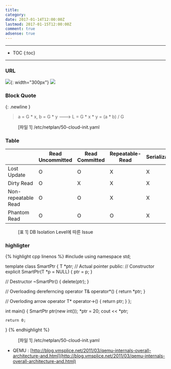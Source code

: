 ```yaml
---
title:
category:
date: 2017-01-14T12:00:00Z
lastmod: 2017-01-15T12:00:00Z
comment: true
adsense: true
---
```


***

* TOC
{:toc}

***

### URL

![]({{site.baseurl}}/images/theory_analysis/Linux_LSM/Linux_LSM_Framework.PNG){: width="300px"}
![]({{site.baseurl}}/images/theory_analysis/KVM_QEMU/QEMU_non-iothread.PNG)

### Block Quote

{: .newline }
> a = G * x, b = G * y
> ---> L = G * x * y = (a * b) / G <br/>
<figure>
<figcaption class="caption">[파일 1] /etc/netplan/50-cloud-init.yaml</figcaption>
</figure>

### Table

| | Read Uncommitted | Read Committed | Repeatable-Read | Serializable |
|----|----|----|----|----|
| Lost Update | O | O | X | X |
| Dirty Read | O | X | X | X |
| Non-repeatable Read | O | O | X | X |
| Phantom Read | O | O | O | X |

<figure>
<figcaption class="caption">[표 1] DB Isolation Level에 따른 Issue</figcaption>
</figure>

### highligter

{% highlight cpp linenos %}
#include <iostream>
using namespace std;

template <class T>
class SmartPtr
{
   T *ptr;  // Actual pointer
public:
   // Constructor
   explicit SmartPtr(T *p = NULL) { ptr = p; }

   // Destructor
   ~SmartPtr() { delete(ptr); }

   // Overloading dereferncing operator
   T& operator*() { return *ptr; }

   // Overloding arrow operator
   T* operator->() { return ptr; }
};

int main()
{
    SmartPtr<int> ptr(new int());
    *ptr = 20;
    cout << *ptr;

    return 0;
}
{% endhighlight %}
<figure>
<figcaption class="caption">[파일 1] /etc/netplan/50-cloud-init.yaml</figcaption>
</figure>

* QEMU : [http://blog.vmsplice.net/2011/03/qemu-internals-overall-architecture-and.html](http://blog.vmsplice.net/2011/03/qemu-internals-overall-architecture-and.html)
